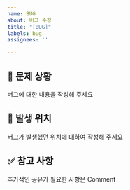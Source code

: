 ```yaml
---
name: BUG
about: 버그 수정
title: "[BUG]"
labels: bug
assignees: ''

---
```


## 🚨 문제 상황

버그에 대한 내용을 작성해 주세요

## 🎯 발생 위치

버그가 발생했던 위치에 대하여 작성해 주세요

## ✅ 참고 사항

추가적인 공유가 필요한 사항은 Comment
